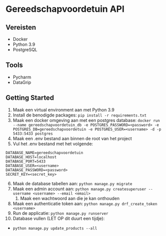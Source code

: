 # Gereedschapvoordetuin API

## Vereisten

- Docker
- Python 3.9
- PostgreSQL

## Tools

- Pycharm
- DataGrip

## Getting Started

1. Maak een virtual environment aan met Python 3.9
2. Install de benodigde packages: `pip install -r requirements.txt`
3. Maak een docker omgeving aan met een postgres database: `docker run --name gereedschapvoordetuin_db -e POSTGRES_PASSWORD=<password> -e POSTGRES_DB=gereedschapvoordetuin -e POSTGRES_USER=<username> -d -p 5433:5433 postgres`
4. Maak een .env bestand aan binnen de root van het project
5. Vul het .env bestand met het volgende:
```
DATABASE_NAME=gereedschapvoordetuin
DATABASE_HOST=localhost
DATABASE_PORT=5433
DATABASE_USER=<username>
DATABASE_PASSWORD=<password>
SECRET_KEY=<secret_key>
```
6. Maak de database tabellen aan: `python manage.py migrate`
7. Maak een admin account aan: `python manage.py createsuperuser --username <username> --email <email>`
   1. Maak een wachtwoord aan die je kan onthouden
8. Maak een authenticatie token aan: `python manage.py drf_create_token <username>`
9. Run de applicatie: `python manage.py runserver`
10. Database vullen (LET OP dit duurt een tijdje):
- `python manage.py update_products --all`
